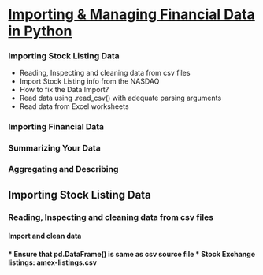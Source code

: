 [Importing & Managing Financial Data in Python](https://www.datacamp.com/courses/importing-managing-financial-data-in-python)
======

### Importing Stock Listing Data
  * Reading, Inspecting and cleaning data from csv files
  * Import Stock Listing info from the NASDAQ
  * How to fix the Data Import?
  * Read data using .read_csv() with adequate parsing arguments
  * Read data from Excel worksheets
  

### Importing Financial Data

### Summarizing Your Data

### Aggregating and Describing

Importing Stock Listing Data
------

<h3>Reading, Inspecting and cleaning data from csv files</h3>

<h4>Import and clean data<h4>
  * Ensure that pd.DataFrame() is same as csv source file
  * Stock Exchange listings: amex-listings.csv
